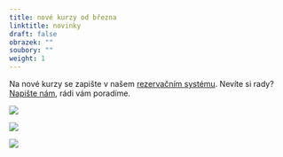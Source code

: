 ```yaml
---
title: nové kurzy od března
linktitle: novinky
draft: false
obrazek: ""
soubory: ""
weight: 1
---
```

Na nové kurzy se zapište v našem [rezervačním systému](https://brezanek.webooker.eu/). Nevíte si rady? [Napište nám](https://www.brezanek.cz/o-nas/kontakty/), rádi vám poradíme.

![](/assets/media/logohratky-72-24-in-.jpg)

![](/assets/media/ptacata_baner.jpg)

![](/assets/media/anglictina-72-24-in-2-.jpg)